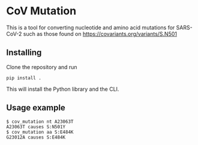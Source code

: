 # CoV Mutation

This is a tool for converting nucleotide and amino acid mutations for SARS-CoV-2 such as those found on https://covariants.org/variants/S.N501

## Installing

Clone the repository and run

`pip install .`

This will install the Python library and the CLI.

## Usage example

```
$ cov_mutation nt A23063T
A23063T causes S:N501Y
$ cov_mutation aa S:E484K
G23012A causes S:E484K
```
